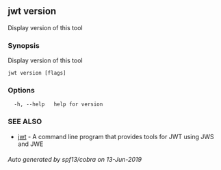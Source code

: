 ## jwt version

Display version of this tool

### Synopsis

Display version of this tool

```
jwt version [flags]
```

### Options

```
  -h, --help   help for version
```

### SEE ALSO

* [jwt](jwt.md)	 - A command line program that provides tools for JWT using JWS and JWE

###### Auto generated by spf13/cobra on 13-Jun-2019
